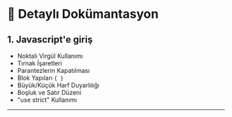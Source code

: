 # 📖 Detaylı Dokümantasyon

## 1. Javascript'e giriş
- Noktalı Virgül Kullanımı
- Tırnak İşaretleri
- Parantezlerin Kapatılması
- Blok Yapıları `{ }`
- Büyük/Küçük Harf Duyarlılığı
- Boşluk ve Satır Düzeni
- "use strict" Kullanımı

---
